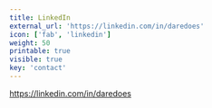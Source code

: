 ```yaml
---
title: LinkedIn
external_url: 'https://linkedin.com/in/daredoes'
icon: ['fab', 'linkedin']
weight: 50
printable: true
visible: true
key: 'contact'
---
```

https://linkedin.com/in/daredoes
